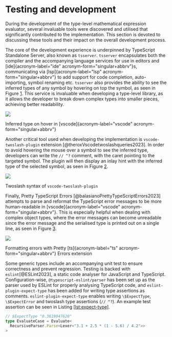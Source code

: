 # Testing and development

During the development of the type-level mathematical expression
evaluator, several invaluable tools were discovered and utilised that
significantly contributed to the implementation. This section is devoted
to discussing these tools and their impact on the overall development
process.

The core of the development experience is underpinned by TypeScript
Standalone Server, also known as `tsserver`. `tsserver` encapsulates
both the compiler and the accompanying language services for use in
editors and [ide]{acronym-label="ide" acronym-form="singular+abbrv"}s,
communicating via [lsp]{acronym-label="lsp"
acronym-form="singular+abbrv"} to add support for code completion,
auto-importing, symbol renaming etc. `tsserver` also provides the
ability to see the inferred types of any symbol by hovering on top the
symbol, as seen in Figure [1](#fig:tsserver-hover). This service is
invaluable when developing a type-level library, as it allows the
developer to break down complex types into smaller pieces, achieving
better readability.

<div id="fig:tsserver-hover" class="figure">

![](text/testing/tsserver-hover.png)

<div class="caption">

Inferred type on hover in [vscode]{acronym-label="vscode"
acronym-form="singular+abbrv"}

</div>

</div>

Another critical tool used when developing the implementation is
`vscode-twoslash-plugin` extension [@theroxVscodetwoslashqueries2023].
In order to avoid hovering the mouse over a symbol to see the inferred
type, developers can write the `// ^?` comment, with the caret pointing
to the targeted symbol. The plugin will then display an inlay hint with
the inferred type of the selected symbol, as seen in Figure
[2](#fig:twoslash-plugin).

<div id="fig:twoslash-plugin" class="figure">

![](text/testing/vscode-twoslash-plugin.png)

<div class="caption">

Twoslash syntax of `vscode-twoslash-plugin`

</div>

</div>

Finally, Pretty TypeScript Errors [@balasianoPrettyTypeScriptErrors2023]
attempts to parse and reformat the TypeScript error messages to be more
human-readable in [vscode]{acronym-label="vscode"
acronym-form="singular+abbrv"}. This is especially helpful when dealing
with complex object types, where the error messages can become
unreadable since the error message and the serialised type is printed
out on a single line, as seen in Figure [3](#fig:pretty-ts-errors).

<div id="fig:pretty-ts-errors" class="figure">

![](text/testing/pretty-ts-errors.png)

<div class="caption">

Formatting errors with Pretty [ts]{acronym-label="ts"
acronym-form="singular+abbrv"} Errors extension

</div>

</div>

Some generic types include an accompanying unit test to ensure
correctness and prevent regression. Testing is backed with
`eslint`[@ESLint2023], a static code analyser for JavaScript and
TypeScript. Configuration-wise, `@typescript-eslint/parser` has been set
up as the parser used by ESLint for properly analysing TypeScript code,
and `eslint-plugin-expect-type` has been added for writing type
assertions as comments. `eslint-plugin-expect-type` enables writing
`\$ExpectType`, `\$ExpectError` and twoslash type assertions (`// ^?`).
An example test assertion can be seen in Listing
[\[lst:expect-type\]](#lst:expect-type).

<div class="listing">

``` TypeScript
// $ExpectType "0.3619047620"
type EvaluateCase = Evaluate<
  RecursiveParser.Parse<Lexer<"3.1 + 2.5 * (1 - 5.6) / 4.2">>
>
```

</div>
